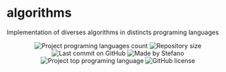 # algorithms

Implementation of diverses algorithms in distincts programing languages

<p align="center">
  <img alt="Project programing languages count" src="https://img.shields.io/github/languages/count/GustavoAdolfo/algorithms?color=34cb79">
   <img alt="Repository size" src="https://img.shields.io/github/repo-size/GustavoAdolfo/algorithms?color=34cb79">
  <img alt="Last commit on GitHub" src="https://img.shields.io/github/last-commit/GustavoAdolfo/algorithms?color=34cb79">
  <img alt="Made by Stefano" src="https://img.shields.io/badge/made%20by-GustavoAdolfo-%20?color=34cb79">
  <img alt="Project top programing language" src="https://img.shields.io/github/languages/top/GustavoAdolfo/algorithms?color=34cb79">
  <img alt="GitHub license" src="https://img.shields.io/github/license/GustavoAdolfo/algorithms?color=34cb79">
</p> 
